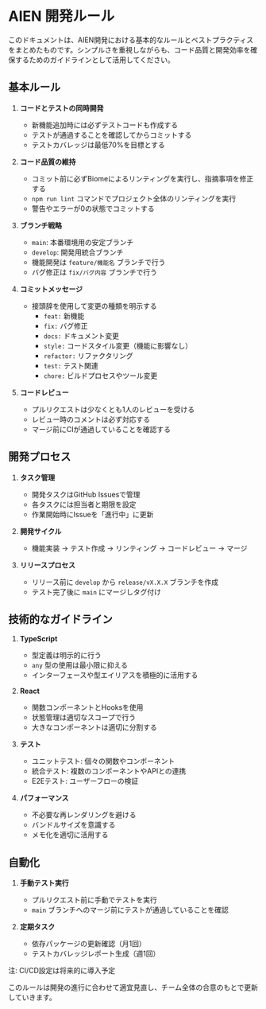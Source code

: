 # AIEN 開発ルール

このドキュメントは、AIEN開発における基本的なルールとベストプラクティスをまとめたものです。シンプルさを重視しながらも、コード品質と開発効率を確保するためのガイドラインとして活用してください。

## 基本ルール

1. **コードとテストの同時開発**
   - 新機能追加時には必ずテストコードも作成する
   - テストが通過することを確認してからコミットする
   - テストカバレッジは最低70%を目標とする

2. **コード品質の維持**
   - コミット前に必ずBiomeによるリンティングを実行し、指摘事項を修正する
   - `npm run lint` コマンドでプロジェクト全体のリンティングを実行
   - 警告やエラーが0の状態でコミットする

3. **ブランチ戦略**
   - `main`: 本番環境用の安定ブランチ
   - `develop`: 開発用統合ブランチ
   - 機能開発は `feature/機能名` ブランチで行う
   - バグ修正は `fix/バグ内容` ブランチで行う

4. **コミットメッセージ**
   - 接頭辞を使用して変更の種類を明示する
     - `feat:` 新機能
     - `fix:` バグ修正
     - `docs:` ドキュメント変更
     - `style:` コードスタイル変更（機能に影響なし）
     - `refactor:` リファクタリング
     - `test:` テスト関連
     - `chore:` ビルドプロセスやツール変更

5. **コードレビュー**
   - プルリクエストは少なくとも1人のレビューを受ける
   - レビュー時のコメントは必ず対応する
   - マージ前にCIが通過していることを確認する

## 開発プロセス

1. **タスク管理**
   - 開発タスクはGitHub Issuesで管理
   - 各タスクには担当者と期限を設定
   - 作業開始時にIssueを「進行中」に更新

2. **開発サイクル**
   - 機能実装 → テスト作成 → リンティング → コードレビュー → マージ

3. **リリースプロセス**
   - リリース前に `develop` から `release/vX.X.X` ブランチを作成
   - テスト完了後に `main` にマージしタグ付け

## 技術的なガイドライン

1. **TypeScript**
   - 型定義は明示的に行う
   - `any` 型の使用は最小限に抑える
   - インターフェースや型エイリアスを積極的に活用する

2. **React**
   - 関数コンポーネントとHooksを使用
   - 状態管理は適切なスコープで行う
   - 大きなコンポーネントは適切に分割する

3. **テスト**
   - ユニットテスト: 個々の関数やコンポーネント
   - 統合テスト: 複数のコンポーネントやAPIとの連携
   - E2Eテスト: ユーザーフローの検証

4. **パフォーマンス**
   - 不必要な再レンダリングを避ける
   - バンドルサイズを意識する
   - メモ化を適切に活用する

## 自動化

1. **手動テスト実行**
   - プルリクエスト前に手動でテストを実行
   - `main` ブランチへのマージ前にテストが通過していることを確認

2. **定期タスク**
   - 依存パッケージの更新確認（月1回）
   - テストカバレッジレポート生成（週1回）

注: CI/CD設定は将来的に導入予定

このルールは開発の進行に合わせて適宜見直し、チーム全体の合意のもとで更新していきます。
